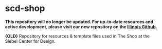 # scd-shop

**This repository will no longer be updated. For up-to-date resources and active development, please visit our new repository on the [Illinois Github](https://github.com/illinois/scd-shop).**

**{OLD}** Repository for resources &amp; template files used in The Shop at the Siebel Center for Design.

